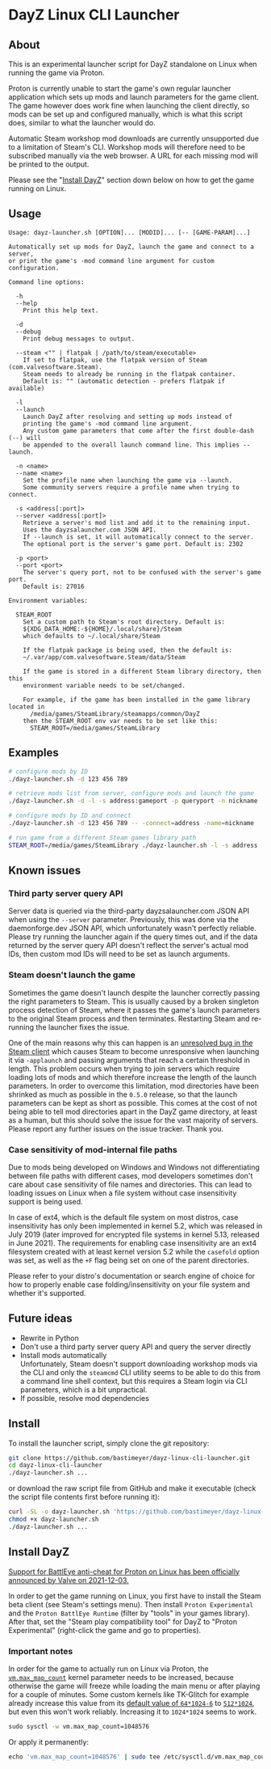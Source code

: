 DayZ Linux CLI Launcher
====

## About

This is an experimental launcher script for DayZ standalone on Linux when running the game via Proton.

Proton is currently unable to start the game's own regular launcher application which sets up mods and launch parameters for the game client. The game however does work fine when launching the client directly, so mods can be set up and configured manually, which is what this script does, similar to what the launcher would do.

Automatic Steam workshop mod downloads are currently unsupported due to a limitation of Steam's CLI. Workshop mods will therefore need to be subscribed manually via the web browser. A URL for each missing mod will be printed to the output.

Please see the "[Install DayZ](https://github.com/bastimeyer/dayz-linux-cli-launcher#install-dayz)" section down below on how to get the game running on Linux.

## Usage

```
Usage: dayz-launcher.sh [OPTION]... [MODID]... [-- [GAME-PARAM]...]

Automatically set up mods for DayZ, launch the game and connect to a server,
or print the game's -mod command line argument for custom configuration.

Command line options:

  -h
  --help
    Print this help text.

  -d
  --debug
    Print debug messages to output.

  --steam <"" | flatpak | /path/to/steam/executable>
    If set to flatpak, use the flatpak version of Steam (com.valvesoftware.Steam).
    Steam needs to already be running in the flatpak container.
    Default is: "" (automatic detection - prefers flatpak if available)

  -l
  --launch
    Launch DayZ after resolving and setting up mods instead of
    printing the game's -mod command line argument.
    Any custom game parameters that come after the first double-dash (--) will
    be appended to the overall launch command line. This implies --launch.

  -n <name>
  --name <name>
    Set the profile name when launching the game via --launch.
    Some community servers require a profile name when trying to connect.

  -s <address[:port]>
  --server <address[:port]>
    Retrieve a server's mod list and add it to the remaining input.
    Uses the dayzsalauncher.com JSON API.
    If --launch is set, it will automatically connect to the server.
    The optional port is the server's game port. Default is: 2302

  -p <port>
  --port <port>
    The server's query port, not to be confused with the server's game port.
    Default is: 27016

Environment variables:

  STEAM_ROOT
    Set a custom path to Steam's root directory. Default is:
    ${XDG_DATA_HOME:-${HOME}/.local/share}/Steam
    which defaults to ~/.local/share/Steam

    If the flatpak package is being used, then the default is:
    ~/.var/app/com.valvesoftware.Steam/data/Steam

    If the game is stored in a different Steam library directory, then this
    environment variable needs to be set/changed.

    For example, if the game has been installed in the game library located in
      /media/games/SteamLibrary/steamapps/common/DayZ
    then the STEAM_ROOT env var needs to be set like this:
      STEAM_ROOT=/media/games/SteamLibrary
```

## Examples

```sh
# configure mods by ID
./dayz-launcher.sh -d 123 456 789

# retrieve mods list from server, configure mods and launch the game
./dayz-launcher.sh -d -l -s address:gameport -p queryport -n nickname

# configure mods by ID and connect
./dayz-launcher.sh -d 123 456 789 -- -connect=address -name=nickname

# run game from a different Steam games library path
STEAM_ROOT=/media/games/SteamLibrary ./dayz-launcher.sh -l -s address
```

## Known issues

### Third party server query API

Server data is queried via the third-party dayzsalauncher.com JSON API when using the `--server` parameter. Previously, this was done via the daemonforge.dev JSON API, which unfortunately wasn't perfectly reliable. Please try running the launcher again if the query times out, and if the data returned by the server query API doesn't reflect the server's actual mod IDs, then custom mod IDs will need to be set as launch arguments.

### Steam doesn't launch the game

Sometimes the game doesn't launch despite the launcher correctly passing the right parameters to Steam. This is usually caused by a broken singleton process detection of Steam, where it passes the game's launch parameters to the original Steam process and then terminates. Restarting Steam and re-running the launcher fixes the issue.

One of the main reasons why this can happen is an [unresolved bug in the Steam client](https://github.com/ValveSoftware/steam-for-linux/issues/5753) which causes Steam to become unresponsive when launching it via `-applaunch` and passing arguments that reach a certain threshold in length. This problem occurs when trying to join servers which require loading lots of mods and which therefore increase the length of the launch parameters. In order to overcome this limitation, mod directories have been shrinked as much as possible in the `0.5.0` release, so that the launch parameters can be kept as short as possible. This comes at the cost of not being able to tell mod directories apart in the DayZ game directory, at least as a human, but this should solve the issue for the vast majority of servers. Please report any further issues on the issue tracker. Thank you.

### Case sensitivity of mod-internal file paths

Due to mods being developed on Windows and Windows not differentiating between file paths with different cases, mod developers sometimes don't care about case sensitivity of file names and directories. This can lead to loading issues on Linux when a file system without case insensitivity support is being used.

In case of ext4, which is the default file system on most distros, case insensitivity has only been implemented in kernel 5.2, which was released in July 2019 (later improved for encrypted file systems in kernel 5.13, released in June 2021). The requirements for enabling case insensitivity are an ext4 filesystem created with at least kernel version 5.2 while the `casefold` option was set, as well as the `+F` flag being set on one of the parent directories.

Please refer to your distro's documentation or search engine of choice for how to properly enable case folding/insensitivity on your file system and whether it's supported.

## Future ideas

- Rewrite in Python
- Don't use a third party server query API and query the server directly
- Install mods automatically  
  Unfortunately, Steam doesn't support downloading workshop mods via the CLI and only the `steamcmd` CLI utility seems to be able to do this from a command line shell context, but this requires a Steam login via CLI parameters, which is a bit unpractical.
- If possible, resolve mod dependencies

## Install

To install the launcher script, simply clone the git repository:

```sh
git clone https://github.com/bastimeyer/dayz-linux-cli-launcher.git
cd dayz-linux-cli-launcher
./dayz-launcher.sh ...
```

or download the raw script file from GitHub and make it executable (check the script file contents first before running it):

```sh
curl -SL -o dayz-launcher.sh 'https://github.com/bastimeyer/dayz-linux-cli-launcher/raw/master/dayz-launcher.sh'
chmod +x dayz-launcher.sh
./dayz-launcher.sh ...
```

## Install DayZ

[Support for BattlEye anti-cheat for Proton on Linux has been officially announced by Valve on 2021-12-03.][battleye-announcement]

In order to get the game running on Linux, you first have to install the Steam beta client (see Steam's settings menu). Then install `Proton Experimental` and the `Proton BattlEye Runtime` (filter by "tools" in your games library). After that, set the "Steam play compatibility tool" for DayZ to "Proton Experimental" (right-click the game and go to properties).

### Important notes

In order for the game to actually run on Linux via Proton, the [`vm.max_map_count`][vm.max_map_count] kernel parameter needs to be increased, because otherwise the game will freeze while loading the main menu or after playing for a couple of minutes. Some custom kernels like TK-Glitch for example already increase this value from its [default value of `64*1024-6`][vm.max_map_count-default] to [`512*1024`][tkg-kernel-patch], but even this won't work reliably. Increasing it to `1024*1024` seems to work.

```sh
​sudo sysctl -w vm.max_map_count=1048576
```

Or apply it permanently:

```sh
​echo 'vm.max_map_count=1048576' | sudo tee /etc/sysctl.d/vm.max_map_count.conf
```


  [battleye-announcement]: https://store.steampowered.com/news/group/4145017/view/3104663180636096966
  [vm.max_map_count]: https://github.com/torvalds/linux/blob/v5.15/Documentation/admin-guide/sysctl/vm.rst#max_map_count
  [vm.max_map_count-default]: https://github.com/torvalds/linux/blob/v5.15/include/linux/mm.h#L185-L202
  [tkg-kernel-patch]: https://github.com/Frogging-Family/linux-tkg/blob/db405096bd7fb52656fc53f7c5ee87e7fe2f99c9/linux-tkg-patches/5.15/0003-glitched-base.patch#L477-L534

